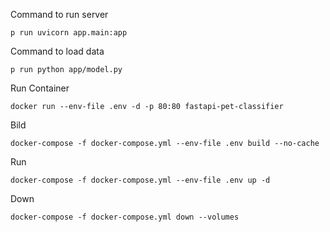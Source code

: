 
Command to run server
```
p run uvicorn app.main:app
```

Command to load data

```
p run python app/model.py

```

Run Container

```
docker run --env-file .env -d -p 80:80 fastapi-pet-classifier
```

Bild
```
docker-compose -f docker-compose.yml --env-file .env build --no-cache
```

Run
```
docker-compose -f docker-compose.yml --env-file .env up -d
```

Down
```
docker-compose -f docker-compose.yml down --volumes
```